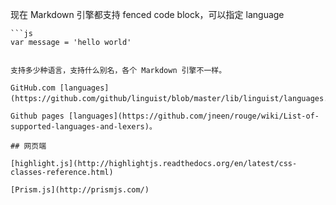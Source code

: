 现在 Markdown 引擎都支持 fenced code block，可以指定 language

```
```js
var message = 'hello world'
```
```

支持多少种语言，支持什么别名，各个 Markdown 引擎不一样。

GitHub.com [languages](https://github.com/github/linguist/blob/master/lib/linguist/languages.yml)。

Github pages [languages](https://github.com/jneen/rouge/wiki/List-of-supported-languages-and-lexers)。

## 网页端

[highlight.js](http://highlightjs.readthedocs.org/en/latest/css-classes-reference.html)

[Prism.js](http://prismjs.com/)

